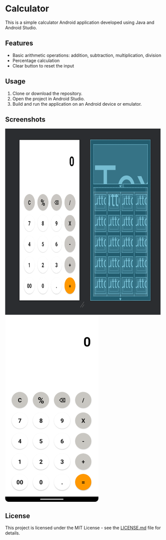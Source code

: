 # Calculator

This is a simple calculator Android application developed using Java and Android Studio.

## Features

- Basic arithmetic operations: addition, subtraction, multiplication, division
- Percentage calculation
- Clear button to reset the input

## Usage

1. Clone or download the repository.
2. Open the project in Android Studio.
3. Build and run the application on an Android device or emulator.

## Screenshots

<img src="/screenshots/screenshot1.png" alt="Screenshot 1" width="500" height="600">
<img src="/screenshots/screenshot2.png" alt="Screenshot 2" width="300" height="600">

## License

This project is licensed under the MIT License - see the [LICENSE.md](LICENSE.md) file for details.
